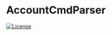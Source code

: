 # AccountCmdParser

[![License](https://img.shields.io/github/license/m11v/account_cmd_parser)](https://github.com/m11v/account_cmd_parser/blob/main/LICENSE)
